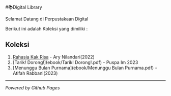 #📚Digital Library

Selamat Datang di Perpustakaan Digital

Berikut ini adalah Koleksi yang dimiliki :

## Koleksi
1. [Rahasia Kak Risa](ebook/klZzPVHYZPXpjYYyrYBxx6o86iJ9ElvBKgyeDfXw_11zon.pdf) - Ary Nilandari(2022)
2. [Tarik! Dorong!](ebook/Tarik! Dorong!.pdf) - Puspa Im 2023
3. [Menunggu Bulan Purnama](ebook/Menunggu Bulan Purnama.pdf) - Atifah Rabbani(2023)
---

*Powered by Github Pages*
